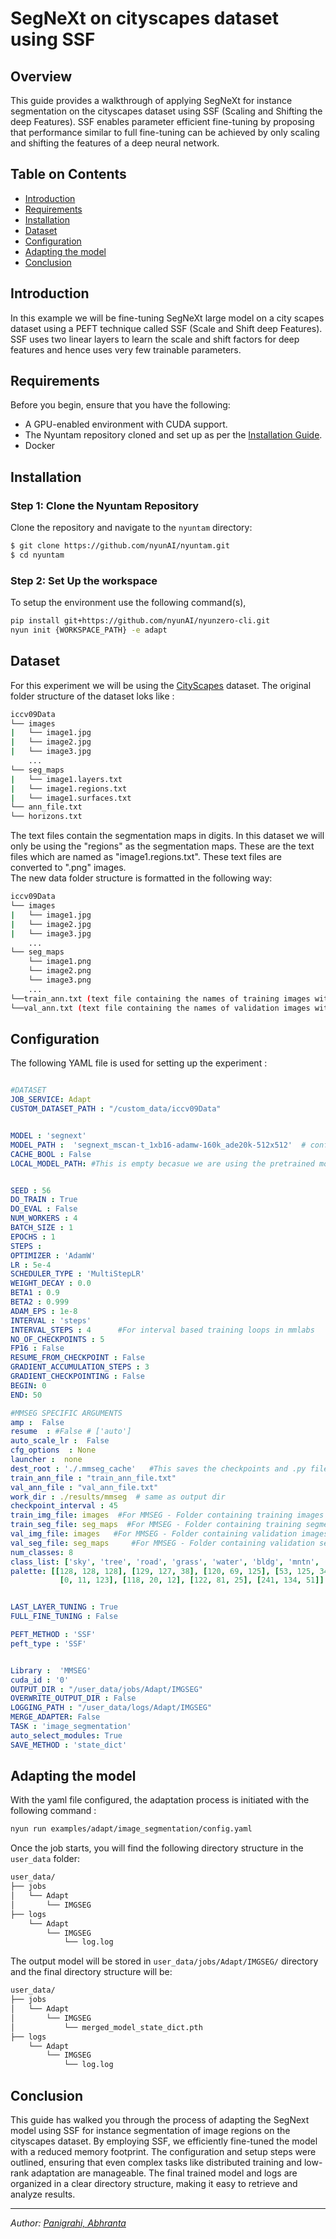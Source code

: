 # SegNeXt on cityscapes dataset using SSF 

## Overview 

This guide provides a walkthrough of applying SegNeXt for instance segmentation on the cityscapes dataset using SSF (Scaling and Shifting the deep Features). SSF enables parameter efficient fine-tuning by proposing that performance similar to full fine-tuning can be achieved by only scaling and shifting the features of a deep neural network. 

## Table on Contents
 - [Introduction](#introduction)
 - [Requirements](#requirements)
 - [Installation](#installation)
 - [Dataset](#dataset)
 - [Configuration](#configuration)
 - [Adapting the model](#adapting-the-model)
 - [Conclusion](#conclusion)
 

## Introduction

In this example we will be fine-tuning SegNeXt large model on a city scapes dataset using a PEFT technique called SSF (Scale and Shift deep Features). SSF uses two linear layers to learn the scale and shift factors for deep features and hence uses very few trainable parameters. 

## Requirements

Before you begin, ensure that you have the following:
- A GPU-enabled environment with CUDA support.
- The Nyuntam repository cloned and set up as per the [Installation Guide](#installation).
- Docker

## Installation

### Step 1: Clone the Nyuntam Repository

Clone the repository and navigate to the `nyuntam` directory:
```bash
$ git clone https://github.com/nyunAI/nyuntam.git
$ cd nyuntam
```

### Step 2: Set Up the workspace

To setup the environment use the following command(s),

```bash
pip install git+https://github.com/nyunAI/nyunzero-cli.git
nyun init {WORKSPACE_PATH} -e adapt
```

## Dataset 

For this experiment we will be using the [CityScapes](https://www.kaggle.com/datasets/ipythonx/stanford-background-dataset) dataset. The original folder structure of the dataset loks like :  
```bash
iccv09Data
└── images
|   └── image1.jpg
|   └── image2.jpg
|   └── image3.jpg
    ...
└── seg_maps
|   └── image1.layers.txt
|   └── image1.regions.txt
|   └── image1.surfaces.txt
└── ann_file.txt
└── horizons.txt
```

The text files contain the segmentation maps in digits. In this dataset we will only be using the "regions" as the segmentation maps. These are the text files which are named as "image1.regions.txt". These text files are converted to ".png" images.  
The new data folder structure is formatted in the following way: 

```bash
iccv09Data
└── images
|   └── image1.jpg
|   └── image2.jpg
|   └── image3.jpg
    ...
└── seg_maps
    └── image1.png
    └── image2.png
    └── image3.png
    ...
└──train_ann.txt (text file containing the names of training images without the extension)
└──val_ann.txt (text file containing the names of validation images without the extension)
```

## Configuration

The following YAML file is used for setting up the experiment : 

```yaml

#DATASET
JOB_SERVICE: Adapt
CUSTOM_DATASET_PATH : "/custom_data/iccv09Data" 


MODEL : 'segnext' 
MODEL_PATH :  'segnext_mscan-t_1xb16-adamw-160k_ade20k-512x512'  # config of model in case of mmseg
CACHE_BOOL : False
LOCAL_MODEL_PATH: #This is empty becasue we are using the pretrained model from the internet. 


SEED : 56
DO_TRAIN : True
DO_EVAL : False
NUM_WORKERS : 4
BATCH_SIZE : 1
EPOCHS : 1
STEPS : 
OPTIMIZER : 'AdamW' 
LR : 5e-4
SCHEDULER_TYPE : 'MultiStepLR'
WEIGHT_DECAY : 0.0
BETA1 : 0.9
BETA2 : 0.999
ADAM_EPS : 1e-8 
INTERVAL : 'steps'
INTERVAL_STEPS : 4      #For interval based training loops in mmlabs 
NO_OF_CHECKPOINTS : 5
FP16 : False
RESUME_FROM_CHECKPOINT : False 
GRADIENT_ACCUMULATION_STEPS : 3
GRADIENT_CHECKPOINTING : False
BEGIN: 0
END: 50

#MMSEG SPECIFIC ARGUMENTS
amp :  False
resume  : #False # ['auto']
auto_scale_lr :  False
cfg_options  : None
launcher :  none
dest_root : './.mmseg_cache'   #This saves the checkpoints and .py files for the model configs and mmseg logs   
train_ann_file : "train_ann_file.txt" 
val_ann_file : "val_ann_file.txt" 
work_dir : ./results/mmseg  # same as output dir
checkpoint_interval : 45
train_img_file: images  #For MMSEG - Folder containing training images
train_seg_file: seg_maps  #For MMSEG - Folder containing training segmentation maps
val_img_file: images   #For MMSEG - Folder containing validation images
val_seg_file: seg_maps     #For MMSEG - Folder containing validation segmentation maps
num_classes: 8
class_list: ['sky', 'tree', 'road', 'grass', 'water', 'bldg', 'mntn', 'fg obj'] #List containing all class names
palette: [[128, 128, 128], [129, 127, 38], [120, 69, 125], [53, 125, 34], 
           [0, 11, 123], [118, 20, 12], [122, 81, 25], [241, 134, 51]]   #List of lists contaning class colors - [[r,g,b],[r,g,b],[r,g,b]]


LAST_LAYER_TUNING : True
FULL_FINE_TUNING : False

PEFT_METHOD : 'SSF'
peft_type : 'SSF'


Library :  'MMSEG'
cuda_id : '0'
OUTPUT_DIR : "/user_data/jobs/Adapt/IMGSEG"
OVERWRITE_OUTPUT_DIR : False
LOGGING_PATH : "/user_data/logs/Adapt/IMGSEG" 
MERGE_ADAPTER: False
TASK : 'image_segmentation'
auto_select_modules: True
SAVE_METHOD : 'state_dict'

```

## Adapting the model
With the yaml file configured, the adaptation process is initiated with the following command : 

```bash 
nyun run examples/adapt/image_segmentation/config.yaml
```

Once the job starts, you will find the following directory structure in the `user_data` folder:

```bash
user_data/
├── jobs
│   └── Adapt
│       └── IMGSEG
├── logs
    └── Adapt
        └── IMGSEG
            └── log.log

```
The output model will be stored in `user_data/jobs/Adapt/IMGSEG/` directory and the final directory structure will be:

```bash
user_data/
├── jobs
│   └── Adapt
│       └── IMGSEG
│           └── merged_model_state_dict.pth
├── logs
    └── Adapt
        └── IMGSEG
            └── log.log

```

## Conclusion 

This guide has walked you through the process of adapting the SegNext model using SSF for instance segmentation of image regions on the cityscapes dataset. By employing SSF, we efficiently fine-tuned the model with a reduced memory footprint. The configuration and setup steps were outlined, ensuring that even complex tasks like distributed training and low-rank adaptation are manageable. The final trained model and logs are organized in a clear directory structure, making it easy to retrieve and analyze results.

---

*Author: [Panigrahi, Abhranta](https://www.linkedin.com/in/abhranta-panigrahi-626a23191/)*